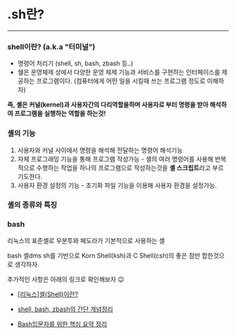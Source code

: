 # .sh란?

---

### shell이란? (a.k.a "터미널")

- 명령어 처리기 (shell, sh, bash, zbash 등..)
- 쉘은 운영체제 상에서 다양한 운영 체제 기능과 서비스를 구현하는 인터페이스를 제공하는 프로그램이다. (컴퓨터에게 어떤 일을 시킬때 쓰는 프로그램 정도로 이해하자)

**즉, 셸은 커널(kernel)과 사용자간의 다리역할을하며 사용자로 부터 명령을 받아 해석하여 프로그램을 실행하는 역할을 하는것!**

### 셸의 기능

1. 사용자와 커널 사이에서 명령을 해석해 전달하는 명령어 해석기능
2. 자체 프로그래밍 기능을 통해 프로그램 작성가능 - 셸의 여러 명령어를 사용해 반복적으로 수행하는 작업을 하나의 프로그램으로 작성하는것을 **셸 스크립트**라고 부르기도한다.
3. 사용자 환경 설정의 기능 - 초기화 파일 기능을 이용해 사용자 환경을 설정가능.

### 셸의 종류와 특징

### bash

리눅스의 표준셸로 우분투와 페도라가 기본적으로 사용하는 셸

bash 셸dms sh를 기반으로 Korn Shell(ksh)과 C Shell(csh)의 좋은 점만 합한것으로 생각하자.

추가적인 사항은 아래의 링크로 확인해보자 😉

- [[리눅스]셸(Shell)이란?](https://jhnyang.tistory.com/57)

- [shell, bash, zbash의 간단 개념정리](https://ithub.tistory.com/205)

- [Bash입문자를 위한 핵심 요약 정리](https://blog.gaerae.com/2015/01/bash-hello-world.html?m=1)

